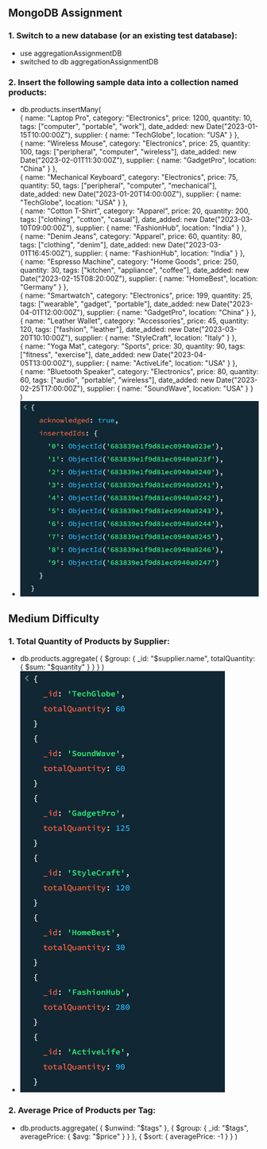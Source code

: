 ## MongoDB Assignment

### 1. Switch to a new database (or an existing test database):
- use aggregationAssignmentDB
- switched to db aggregationAssignmentDB

### 2. Insert the following sample data into a collection named products:
- db.products.insertMany(  
  { name: "Laptop Pro", category: "Electronics", price: 1200, quantity: 10, tags: ["computer", "portable", "work"], date_added: new Date("2023-01-15T10:00:00Z"), supplier: { name: "TechGlobe", location: "USA" } },  
  { name: "Wireless Mouse", category: "Electronics", price: 25, quantity: 100, tags: ["peripheral", "computer", "wireless"], date_added: new Date("2023-02-01T11:30:00Z"), supplier: { name: "GadgetPro", location: "China" } },  
  { name: "Mechanical Keyboard", category: "Electronics", price: 75, quantity: 50, tags: ["peripheral", "computer", "mechanical"], date_added: new Date("2023-01-20T14:00:00Z"), supplier: { name: "TechGlobe", location: "USA" } },  
  { name: "Cotton T-Shirt", category: "Apparel", price: 20, quantity: 200, tags: ["clothing", "cotton", "casual"], date_added: new Date("2023-03-10T09:00:00Z"), supplier: { name: "FashionHub", location: "India" } },  
  { name: "Denim Jeans", category: "Apparel", price: 60, quantity: 80, tags: ["clothing", "denim"], date_added: new Date("2023-03-01T16:45:00Z"), supplier: { name: "FashionHub", location: "India" } },  
  { name: "Espresso Machine", category: "Home Goods", price: 250, quantity: 30, tags: ["kitchen", "appliance", "coffee"], date_added: new Date("2023-02-15T08:20:00Z"), supplier: { name: "HomeBest", location: "Germany" } },  
  { name: "Smartwatch", category: "Electronics", price: 199, quantity: 25, tags: ["wearable", "gadget", "portable"], date_added: new Date("2023-04-01T12:00:00Z"), supplier: { name: "GadgetPro", location: "China" } },  
  { name: "Leather Wallet", category: "Accessories", price: 45, quantity: 120, tags: ["fashion", "leather"], date_added: new Date("2023-03-20T10:10:00Z"), supplier: { name: "StyleCraft", location: "Italy" } },  
  { name: "Yoga Mat", category: "Sports", price: 30, quantity: 90, tags: ["fitness", "exercise"], date_added: new Date("2023-04-05T13:00:00Z"), supplier: { name: "ActiveLife", location: "USA" } },  
  { name: "Bluetooth Speaker", category: "Electronics", price: 80, quantity: 60, tags: ["audio", "portable", "wireless"], date_added: new Date("2023-02-25T17:00:00Z"), supplier: { name: "SoundWave", location: "USA" } }  
)
- ![Output](1-1.PNG)

## Medium Difficulty

### 1. Total Quantity of Products by Supplier:
- db.products.aggregate(
  { $group: {
      _id: "$supplier.name",
      totalQuantity: { $sum: "$quantity" } } 
      } )
- ![Output](2-1.PNG)

### 2. Average Price of Products per Tag:
- db.products.aggregate(
  { $unwind: "$tags" },
  { $group: {
      _id: "$tags",
      averagePrice: { $avg: "$price" }
    } },
 {
    $sort: {
      averagePrice: -1
    }
  } )